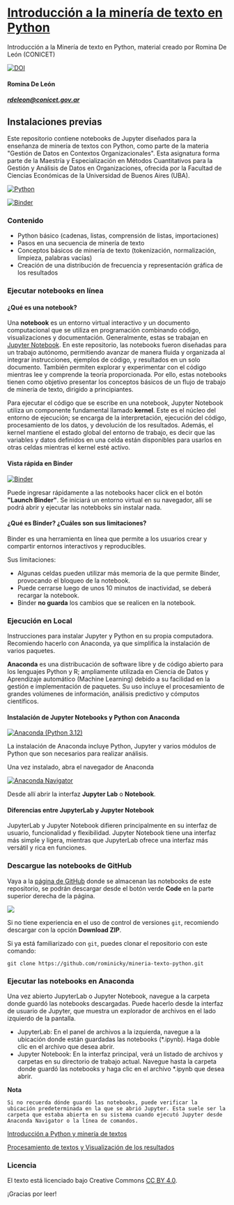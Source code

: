 # [Introducción a la minería de texto en Python](https://github.com/rominicky/mineria-texto-python)

Introducción a la Minería de texto en Python, material creado por Romina De León (CONICET)
 
[![DOI](https://zenodo.org/badge/841497843.svg)](https://zenodo.org/doi/10.5281/zenodo.13355127)

#### Romina De León
##### rdeleon@conicet.gov.ar

## Instalaciones previas

Este repositorio contiene notebooks de Jupyter diseñados para la enseñanza de minería de textos con Python, como parte de la materia "Gestión de Datos en Contextos Organizacionales". Esta asignatura forma parte de la Maestría y Especialización en Métodos Cuantitativos para la Gestión y Análisis de Datos en Organizaciones, ofrecida por la Facultad de Ciencias Económicas de la Universidad de Buenos Aires (UBA).

[![Python](https://img.shields.io/badge/python-3.12.5-blue.svg)](https://www.python.org/ftp/python/3.12.5/python-3.12.5-amd64.exe)

[![Binder](https://mybinder.org/badge_logo.svg)](https://mybinder.org/v2/gh/rominicky/mineria-texto-python/main)

### Contenido

* Python básico (cadenas, listas, comprensión de listas, importaciones)
* Pasos en una secuencia de minería de texto
* Conceptos básicos de minería de texto (tokenización, normalización, limpieza, palabras vacías)
* Creación de una distribución de frecuencia y representación gráfica de los resultados

### Ejecutar notebooks en línea

#### ¿Qué es una notebook?

Una **notebook** es un entorno virtual interactivo y un documento computacional que se utiliza en programación combinando código, visualizaciones y documentación. Generalmente, estas se trabajan en [Jupyter Notebook](https://jupyter.org/). En este repositorio, las notebooks fueron diseñadas para un trabajo autónomo, permitiendo avanzar de manera fluida y organizada al integrar instrucciones, ejemplos de código, y resultados en un solo documento. También permiten explorar y experimentar con el código mientras lee y comprende la teoría proporcionada. Por ello, estas notebooks tienen como objetivo presentar los conceptos básicos de un flujo de trabajo de minería de texto, dirigido a principiantes.

Para ejecutar el código que se escribe en una notebook, Jupyter Notebook utiliza un componente fundamental llamado **kernel**. Este es el núcleo del entorno de ejecución; se encarga de la interpretación, ejecución del código, procesamiento de los datos, y devolución de los resultados. Además, el kernel mantiene el estado global del entorno de trabajo, es decir que las variables y datos definidos en una celda están disponibles para usarlos en otras celdas mientras el kernel esté activo.

#### Vista rápida en Binder

[![Binder](https://mybinder.org/badge_logo.svg)](https://mybinder.org/v2/gh/rominicky/mineria-texto-python/main)

Puede ingresar rápidamente a las notebooks hacer click en el botón **"Launch Binder"**. Se iniciará un entorno virtual en su navegador, allí se podrá abrir y ejecutar las notebboks sin instalar nada.

#### ¿Qué es Binder? ¿Cuáles son sus limitaciones?

Binder es una herramienta en línea que permite a los usuarios crear y compartir entornos interactivos y reproducibles.

Sus limitaciones:

  * Algunas celdas pueden utilizar más memoria de la que permite Binder, provocando el bloqueo de la notebook.
  * Puede cerrarse luego de unos 10 minutos de inactividad, se deberá recargar la notebook.
  * Binder **no guarda** los cambios que se realicen en la notebook.

### Ejecución en Local

Instrucciones para instalar Jupyter y Python en su propia computadora. Recomiendo hacerlo con Anaconda, ya que simplifica la instalación de varios paquetes. 

**Anaconda** es una distribucación de software libre y de código abierto para los lenguajes Python y R; ​ampliamente utilizada en Ciencia de Datos y Aprendizaje automático (Machine Learning) debido a su facilidad en la gestión e implementación de paquetes.​ Su uso incluye el procesamiento de grandes volúmenes de información, análisis predictivo y cómputos científicos.

#### Instalación de Jupyter Notebooks y Python con Anaconda

[![Anaconda (Python 3.12)](https://www.anaconda.com/wp-content/uploads/2022/12/anaconda_secondary_logo.svg)](https://www.anaconda.com/download/success)

La instalación de Anaconda incluye Python, Jupyter y varios módulos de Python que son necesarios para realizar análisis.

Una vez instalado, abra el navegador de Anaconda 

[![Anaconda Navigator](https://docs.anaconda.com/_images/nav-tabs1.png)](http://docs.anaconda.com/anaconda/user-guide/getting-started/#open-navigator)

Desde allí abrir la interfaz **Jupyter Lab** o **Notebook**.

#### Diferencias entre JupyterLab y Jupyter Notebook

JupyterLab y Jupyter Notebook difieren principalmente en su interfaz de usuario, funcionalidad y flexibilidad. Jupyter Notebook tiene una interfaz más simple y ligera, mientras que JupyterLab ofrece una interfaz más versátil y rica en funciones.

### Descargue las notebooks de GitHub

Vaya a la [página de GitHub](https://github.com/rominicky/mineria-texto-python/)
donde se almacenan las notebooks de este repositorio, se podrán descargar desde el botón verde **Code** en la parte superior derecha de la página.

![](https://docs.github.com/assets/cb-60499/mw-1440/images/help/repository/https-url-clone-cli.webp)

Si no tiene experiencia en el uso de control de versiones `git`, recomiendo descargar con la opción **Download ZIP**.

Si ya está familiarizado con `git`, puedes clonar el repositorio con este comando:

`git clone https://github.com/rominicky/mineria-texto-python.git`

### Ejecutar las notebooks en Anaconda

Una vez abierto JupyterLab o Jupyter Notebook, navegue a la carpeta donde guardó las notebooks descargadas. Puede hacerlo desde la interfaz de usuario de Jupyter, que muestra un explorador de archivos en el lado izquierdo de la pantalla.

  * JupyterLab: En el panel de archivos a la izquierda, navegue a la ubicación donde están guardadas las notebooks (*.ipynb). Haga doble clic en el archivo que desea abrir.    
  * Jupyter Notebook: En la interfaz principal, verá un listado de archivos y carpetas en su directorio de trabajo actual. Navegue hasta la carpeta donde guardó las notebooks y haga clic en el archivo *.ipynb que desea abrir.

**Nota** 

    Si no recuerda dónde guardó las notebooks, puede verificar la ubicación predeterminada en la que se abrió Jupyter. Esta suele ser la carpeta que estaba abierta en su sistema cuando ejecutó Jupyter desde Anaconda Navigator o la línea de comandos.

[Introducción a Python y minería de textos](1-introduccion-python-texto.ipynb)

[Procesamiento de textos y Visualización de los resultados](2-procesamiento-texto-corpus.ipynb)

### Licencia

El texto está licenciado bajo Creative Commons
[CC BY 4.0](https://creativecommons.org/licenses/by/4.0/).

¡Gracias por leer!
